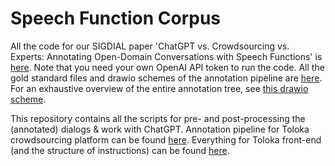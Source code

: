 # Speech Function Corpus

All the code for our SIGDIAL paper 'ChatGPT vs. Crowdsourcing vs. Experts: Annotating Open-Domain
Conversations with Speech Functions' is [here](https://github.com/deeppavlov/sf_corpus/blob/main/sf_corpus_chatgpt_annotation/SF_annotation_ChatGPT.ipynb). Note that you need your own OpenAI API token to run the code. All the gold standard files and drawio schemes of the annotation pipeline are [here](https://github.com/deeppavlov/sf_corpus/tree/main/sf_corpus_chatgpt_annotation/files). For an exhaustive overview of the entire annotation tree, see [this drawio scheme](https://drive.google.com/file/d/1ff9OrRG3ZWyJIJlQIywNmK37yxbfUqfG/view?usp=sharing).

This repository contains all the scripts for pre- and post-processing the (annotated) dialogs & work with ChatGPT. Annotation pipeline for Toloka crowdsourcing platform can be found [here](https://github.com/deeppavlov/toloka_tools). Everything for Toloka front-end (and the structure of instructions) can be found [here](https://github.com/deeppavlov/discourse_toloka/tree/feat/full). 


